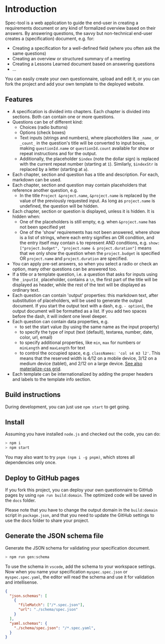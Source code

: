 # Introduction

Spec-tool is a web application to guide the end-user in creating a requirements document or any kind of formalized overview based on their answers. By answering questions, the savvy but non-technical end-user creates a (specification) document, e.g. for:

- Creating a specification for a well-defined field (where you often ask the same questions)
- Creating an overview or structured summary of a meeting
- Creating a Lessons Learned document based on answering questions
- ...

You can easily create your own questionnaire, upload and edit it, or you can fork the project and add your own template to the deployed website.

## Features

- A specification is divided into chapters. Each chapter is divided into sections. Both can contain one or more questions.
- Questions can be of different kind:
  - Choices (radio buttons)
  - Options (check boxes)
  - Text inputs (strings and numbers), where placeholders like `_name_` or `_count_` in the question's title will be converted to input boxes, making `questionId.name` or `questionId.count` available for show or repeat instructions and for the output.
  - Additionally, the placeholder `$index` (note the dollar sign) is replaced with the current repeat number (starting at `1`). Similarly, `$indexStr` is replaced by a letter (starting at `a`).
- Each chapter, section and question has a title and description. For each, markdown can be used.
- Each chapter, section and question may contain placeholders that reference another question, e.g.
  - In the title `Project &project.name`, `&project.name` is replaced by the value of the previously requested input. As long as `project.name` is undefined, the question will be hidden.
- Each chapter, section or question is displayed, unless it is hidden. It is hidden when:
  - One of the placeholders is still empty, e.g. when `&project.name` has not been specified yet
  - One of the 'show' requirements has not been answered, where show is a list of strings, where
    each entry signifies an OR condition, and the entry itself may contain `&` to represent AND conditions,
    e.g. `show: ["project.budget", "project.name & project.duration"]` means that we only show the question
    when the `project.budget` is specified OR `project.name` and `project.duration` are specified.
- You can apply pre-set answers, so when you select a radio or check an option, many other questions can be answered too.
- If a title or a template question, i.e. a question that asks for inputs using the `_inputId_` placeholder, contains a `\n`, the first part of the title will be displayed as header, while the rest of the text will be displayed as ordinary text.
- Each question can contain 'output' properties: this markdown text, after substitution of placeholders, will be used to generate the output document. If you start the output text with a dash, e.g. `- option1`, the output document will be formatted as a list. If you add two spaces before the dash, it will indent one level deeper.
- Each question can contain data properties, e.g.
  - to set the start value (by using the same name as the input property)
  - to specify the type of input (text (default), textarea, number, date, color, url, email)
  - to specify additional properties, like `min`, `max` for numbers or `minLength` and `maxLength` for text
  - to control the occupied space, e.g. `classNames: 'col s4 m3 l2'`. This means that the reserved width is 4/12 on a mobile device, 3/12 on a medium device (tablet), and 2/12 on a large device. [See also materialize-css grid](https://materializecss.com/grid.html).
- Each template can be internationalized by adding the proper headers and labels to the template info section.

## Build instructions

During development, you can just use `npm start` to get going.

## Install

Assuming you have installed `node.js` and checked out the code, you can do:

```bash
> npm i
> npm start
```

You may also want to try `pnpm (npm i -g pnpm)`, which stores all dependencies only once.

## Deploy to GitHub pages

If you fork this project, you can deploy your own questionnaire to GitHub pages by using `npm run build:domain`. The optimized code will be saved in the `docs` folder.

Please note that you have to change the output domain in the `build:domain` script in `package.json`, and that you need to update the GitHub settings to use the docs folder to share your project.

## Generate the JSON schema file

Generate the JSON schema for validating your specification document.

```bash
> npm run gen:schema
```

To use the schema in `vscode`, add the schema to your workspace settings. Now when you name your specification `myspec.spec.json` or `myspec.spec.yaml`, the editor will read the schema and use it for validation and intellisense.

```json
{
  "json.schemas": [
    {
      "fileMatch": ["/*.spec.json"],
      "url": "./schema/spec.json"
    }
  ],
  "yaml.schemas": {
    "./schema/spec.json": "/*.spec.yaml",
  }
}
```
